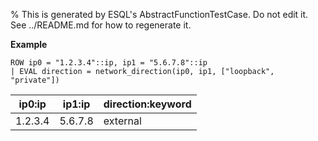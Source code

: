 % This is generated by ESQL's AbstractFunctionTestCase. Do not edit it. See ../README.md for how to regenerate it.

**Example**

```esql
ROW ip0 = "1.2.3.4"::ip, ip1 = "5.6.7.8"::ip
| EVAL direction = network_direction(ip0, ip1, ["loopback", "private"])
```

| ip0:ip | ip1:ip | direction:keyword |
| --- | --- | --- |
| 1.2.3.4 | 5.6.7.8 | external |



